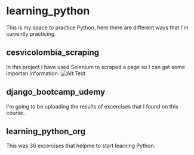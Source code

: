 # learning_python
This is my space to practice Python, here there are different ways that I'm currently practicing

## cesvicolombia_scraping
In this project I have used Selenium to scraped a page so I can get some importan information.
![Alt Text](http://i.imgur.com/OUkLi.gif)


## django_bootcamp_udemy
I'm going to be uploading the results of excercises that I found on this course.

## learning_python_org
This was 36 excercises that helpme to start learning Python.

